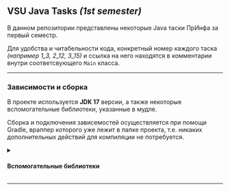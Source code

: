 ## VSU Java Tasks *(1st semester)*
В данном репозитории представлены некоторые Java таски ПрИнфа за первый семестр.

Для удобства и читабельности кода, конкретный номер каждого таска *(например 1_3, 2_12, 3_15)* и ссылка на него находятся в комментарии внутри соответсвующего `Main` класса.

___

### Зависимости и сборка
В проекте используется **JDK 17** версии, а также некоторые вспомогательные библиотеки, указанные в мудле.

Сборка и подключения зависемостей осуществляется при помощи Gradle, враппер которого уже лежит в папке проекта, т.е. никаких дополнительных действий для компиляции не потребуется.

<details>
<summary>
  
#### Вспомогательные библиотеки
</summary>

- **[Apache Commons CLI](https://commons.apache.org/proper/commons-cli/)** — используется для реализации консольного интерфейса.
- **[Jetbrains UiDesigner](https://mvnrepository.com/artifact/com.intellij/forms_rt)** — используется для корректной работы Gradle и UI дизайнера внутри IntelliJ.
</details>

___
